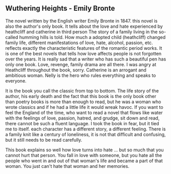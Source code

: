 ## Wuthering Heights - Emily Bronte

The novel written by the English writer Emily Bronte in 1847. this novel is also the author's only book. It tells about the love and hate experienced by heathcliff and catherine in third person The story of a family living in the so-called humming hills is told. How much a adopted child (heathcliff) changed family life, different manifestations of love, hate, alcohol, passion, etc. reflects exactly the characteristic features of the romantic period works. It is one of the best novels that tells how love affects people is not forgotten over the years. It is really sad that a writer who has such a beautiful pen has only one book. Love, revenge, family drama are all there. I was angry at Heathcliff throughout the book, sorry. Catherine is an arrogant and ambitious woman. Nelly is the hero who rules everything and speaks to everyone.

It is the book you call the classic from top to bottom. The life story of the author, his early death and the fact that this book is the only book other than poetry books is more than enough to read, but he was a woman who wrote classics and if he had a little life it would wreak havoc. If you want to feel the England of the time, who want to read a novel that flows like water with the feelings of love, passion, hatred, and grudge, sit down and read, there cannot be such a fluent language. I took the book in fear, but it tied me to itself. each character has a different story, a different feeling. There is a family knit like a century of loneliness, it is not that difficult and confusing, but it still needs to be read carefully.

This book explains so well how love turns into hate ... but so much that you cannot hurt that person. You fall in love with someone, but you hate all the people who went in and out of that woman's life and became a part of that woman. You just can't hate that woman and her memories.